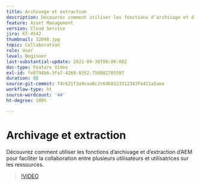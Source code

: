 ```yaml
---
title: Archivage et extraction
description: Découvrez comment utiliser les fonctions d’archivage et d’extraction d’AEM pour faciliter la collaboration entre plusieurs utilisateurs et utilisatrices sur les ressources.
feature: Asset Management
version: Cloud Service
jira: KT-4542
thumbnail: 32048.jpg
topic: Collaboration
role: User
level: Beginner
last-substantial-update: 2021-09-30T00:00:00Z
doc-type: Feature Video
exl-id: fe8794b6-3fa7-4268-8352-758882705587
duration: 88
source-git-commit: f4c621f3a9caa8c2c64b8323312343fe421a5aee
workflow-type: ht
source-wordcount: '44'
ht-degree: 100%

---
```


# Archivage et extraction

Découvrez comment utiliser les fonctions d’archivage et d’extraction d’AEM pour faciliter la collaboration entre plusieurs utilisateurs et utilisatrices sur les ressources.

>[!VIDEO](https://video.tv.adobe.com/v/32048?quality=12&learn=on)
